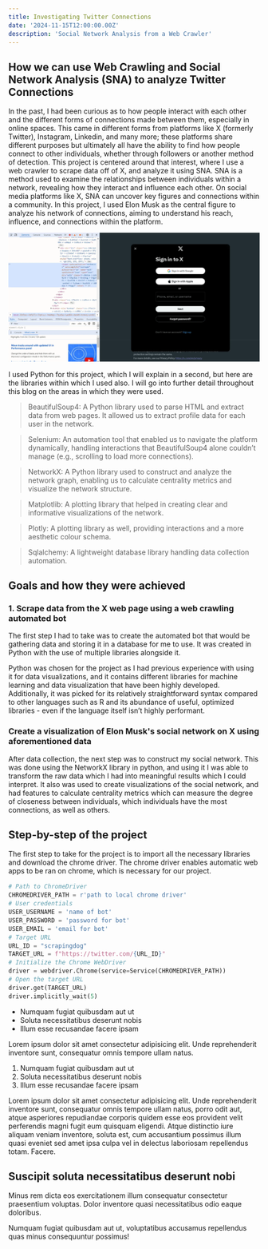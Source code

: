 ```yaml
---
title: Investigating Twitter Connections
date: '2024-11-15T12:00:00.00Z'
description: 'Social Network Analysis from a Web Crawler'
---
```


## How we can use Web Crawling and Social Network Analysis (SNA) to analyze Twitter Connections

In the past, I had been curious as to how people interact with each other and the different forms of connections made between them, especially in online spaces. This came in different forms from platforms like X (formerly Twitter), Instagram, Linkedin, and many more; these platforms share different purposes but ultimately all have the ability to find how people connect to other individuals, whether through followers or another method of detection. This project is centered around that interest, where I use a web crawler to scrape data off of X, and analyze it using SNA. SNA is a method used to examine the relationships between individuals within a network, revealing how they interact and influence each other. On social media platforms like X, SNA can uncover key figures and connections within a community. In this project, I used Elon Musk as the central figure to analyze his network of connections, aiming to understand his reach, influence, and connections within the platform.

![Google inspect element of X site](./web_crawler_image.png)

I used Python for this project, which I will explain in a second, but here are the libraries within which I used also. I will go into further detail throughout this blog on the areas in which they were used.

> BeautifulSoup4: A Python library used to parse HTML and extract data from web pages. It allowed us to extract profile data for each user in the network.

> Selenium: An automation tool that enabled us to navigate the platform dynamically, handling interactions that BeautifulSoup4 alone couldn’t manage (e.g., scrolling to load more connections).

> NetworkX: A Python library used to construct and analyze the network graph, enabling us to calculate centrality metrics and visualize the network structure.

> Matplotlib: A plotting library that helped in creating clear and informative visualizations of the network.

> Plotly: A plotting library as well, providing interactions and a more aesthetic colour schema.

> Sqlalchemy: A lightweight database library handling data collection automation.

## Goals and how they were achieved

### 1. Scrape data from the X web page using a web crawling automated bot

The first step I had to take was to create the automated bot that would be gathering data and storing it in a database for me to use. It was created in Python with the use of multiple libraries alongside it. 

Python was chosen for the project as I had previous experience with using it for data visualizations, and it contains different libraries for machine learning and data visualization that have been highly developed. Additionally, it was picked for its relatively straightforward syntax compared to other languages such as R and its abundance of useful, optimized libraries - even if the language itself isn’t highly performant. 

### Create a visualization of Elon Musk's social network on X using aforementioned data

After data collection, the next step was to construct my social network. This was done using the NetworkX library in python, and using it I was able to transform the raw data which I had into meaningful results which I could interpret. It also was used to create visualizations of the social network, and had features to calculate centrality metrics which can measure the degree of closeness between individuals, which individuals have the most connections, as well as others.

## Step-by-step of the project

The first step to take for the project is to import all the necessary libraries and download the chrome driver. The chrome driver enables automatic web apps to be ran on chrome, which is necessary for our project.

```python
# Path to ChromeDriver
CHROMEDRIVER_PATH = r'path to local chrome driver'
# User credentials
USER_USERNAME = 'name of bot'
USER_PASSWORD = 'password for bot'
USER_EMAIL = 'email for bot'
# Target URL
URL_ID = "scrapingdog"
TARGET_URL = f"https://twitter.com/{URL_ID}"
# Initialize the Chrome WebDriver
driver = webdriver.Chrome(service=Service(CHROMEDRIVER_PATH))
# Open the target URL
driver.get(TARGET_URL)
driver.implicitly_wait(5)
```

- Numquam fugiat quibusdam aut ut
- Soluta necessitatibus deserunt nobis
- Illum esse recusandae facere ipsam

Lorem ipsum dolor sit amet consectetur adipisicing elit. Unde reprehenderit inventore sunt, consequatur omnis tempore ullam natus.

1. Numquam fugiat quibusdam aut ut
2. Soluta necessitatibus deserunt nobis
3. Illum esse recusandae facere ipsam

Lorem ipsum dolor sit amet consectetur adipisicing elit. Unde reprehenderit inventore sunt, consequatur omnis tempore ullam natus, porro odit aut, atque asperiores repudiandae corporis quidem esse eos provident velit perferendis magni fugit eum quisquam eligendi. Atque distinctio iure aliquam veniam inventore, soluta est, cum accusantium possimus illum quasi eveniet sed amet ipsa culpa vel in delectus laboriosam repellendus totam. Facere.

## Suscipit soluta necessitatibus deserunt nobi

Minus rem dicta eos exercitationem illum consequatur consectetur praesentium voluptas. Dolor inventore quasi necessitatibus odio eaque doloribus.



Numquam fugiat quibusdam aut ut, voluptatibus accusamus repellendus quas minus consequuntur possimus!
